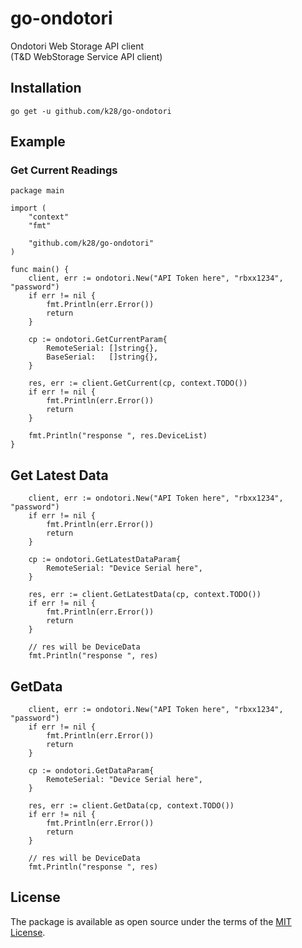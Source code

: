 # go-ondotori
Ondotori Web Storage API client  
(T&D WebStorage Service API client)

## Installation
```
go get -u github.com/k28/go-ondotori
```

## Example

### Get Current Readings

```golang
package main

import (
	"context"
	"fmt"

	"github.com/k28/go-ondotori"
)

func main() {
	client, err := ondotori.New("API Token here", "rbxx1234", "password")
	if err != nil {
		fmt.Println(err.Error())
		return
	}

	cp := ondotori.GetCurrentParam{
		RemoteSerial: []string{},
		BaseSerial:   []string{},
	}

	res, err := client.GetCurrent(cp, context.TODO())
	if err != nil {
		fmt.Println(err.Error())
		return
	}

	fmt.Println("response ", res.DeviceList)
}
```

## Get Latest Data

```golang
	client, err := ondotori.New("API Token here", "rbxx1234", "password")
	if err != nil {
		fmt.Println(err.Error())
		return
	}

	cp := ondotori.GetLatestDataParam{
		RemoteSerial: "Device Serial here",
	}

	res, err := client.GetLatestData(cp, context.TODO())
	if err != nil {
		fmt.Println(err.Error())
		return
	}

	// res will be DeviceData
	fmt.Println("response ", res)
```

## GetData

```golang
	client, err := ondotori.New("API Token here", "rbxx1234", "password")
	if err != nil {
		fmt.Println(err.Error())
		return
	}

	cp := ondotori.GetDataParam{
		RemoteSerial: "Device Serial here",
	}

	res, err := client.GetData(cp, context.TODO())
	if err != nil {
		fmt.Println(err.Error())
		return
	}

	// res will be DeviceData
	fmt.Println("response ", res)
```

## License

The package is available as open source under the terms of the [MIT License](https://opensource.org/licenses/MIT).


